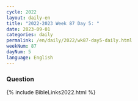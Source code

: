 ```yaml
---
cycle: 2022
layout: daily-en
title: "2022-2023 Week 87 Day 5: "
date: 2023-09-01
categories: daily
permalink: /en/daily/2022/wk87-day5-daily.html
weekNum: 87
dayNum: 5
language: English
---
```


### Question     

{% include BibleLinks2022.html %}
